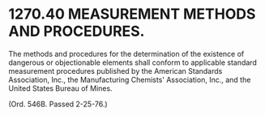 1270.40 MEASUREMENT METHODS AND PROCEDURES.
===========================================

The methods and procedures for the determination of the existence of
dangerous or objectionable elements shall conform to applicable standard
measurement procedures published by the American Standards Association,
Inc., the Manufacturing Chemists' Association, Inc., and the United
States Bureau of Mines.

(Ord. 546B. Passed 2-25-76.)
